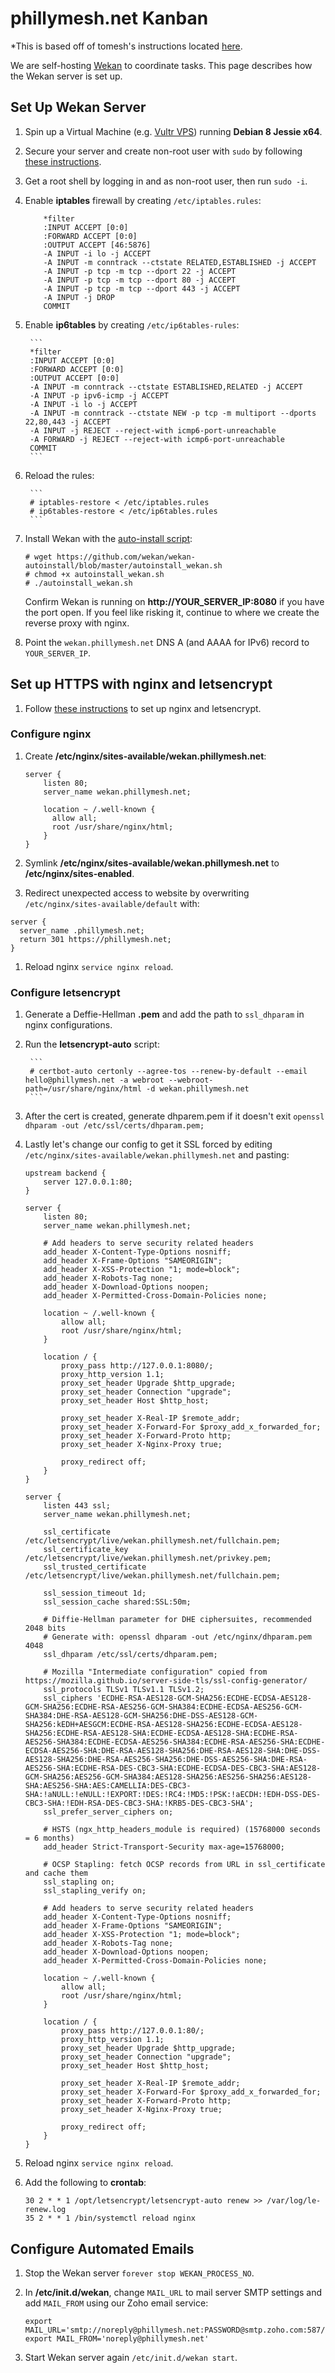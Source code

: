 # phillymesh.net Kanban

*This is based off of tomesh's instructions located [here](https://github.com/tomesh/documents/blob/master/service_setup/wekan.md).

We are self-hosting [Wekan](https://github.com/wekan/wekan) to coordinate tasks. This page describes how the Wekan server is set up.

## Set Up Wekan Server

1. Spin up a Virtual Machine (e.g. [Vultr VPS](https://www.vultr.com/)) running **Debian 8 Jessie x64**.

1. Secure your server and create non-root user with `sudo` by following [these instructions](https://www.digitalocean.com/community/tutorials/initial-server-setup-with-ubuntu-14-04).

1. Get a root shell by logging in and as non-root user, then run `sudo -i`.

1. Enable **iptables** firewall by creating `/etc/iptables.rules`:

	```
        *filter
        :INPUT ACCEPT [0:0]
        :FORWARD ACCEPT [0:0]
        :OUTPUT ACCEPT [46:5876]
        -A INPUT -i lo -j ACCEPT
        -A INPUT -m conntrack --ctstate RELATED,ESTABLISHED -j ACCEPT
        -A INPUT -p tcp -m tcp --dport 22 -j ACCEPT
        -A INPUT -p tcp -m tcp --dport 80 -j ACCEPT
        -A INPUT -p tcp -m tcp --dport 443 -j ACCEPT
        -A INPUT -j DROP
        COMMIT
	```

1. Enable **ip6tables** by creating `/etc/ip6tables-rules`:

        ```
        *filter
        :INPUT ACCEPT [0:0]
        :FORWARD ACCEPT [0:0]
        :OUTPUT ACCEPT [0:0]
        -A INPUT -m conntrack --ctstate ESTABLISHED,RELATED -j ACCEPT
        -A INPUT -p ipv6-icmp -j ACCEPT
        -A INPUT -i lo -j ACCEPT
        -A INPUT -m conntrack --ctstate NEW -p tcp -m multiport --dports 22,80,443 -j ACCEPT
        -A INPUT -j REJECT --reject-with icmp6-port-unreachable
        -A FORWARD -j REJECT --reject-with icmp6-port-unreachable
        COMMIT
        ```

1. Reload the rules:

        ```
        # iptables-restore < /etc/iptables.rules
        # ip6tables-restore < /etc/ip6tables.rules
        ```

1. Install Wekan with the [auto-install script](https://github.com/wekan/wekan-autoinstall/blob/master/autoinstall_wekan.sh):

	```
	# wget https://github.com/wekan/wekan-autoinstall/blob/master/autoinstall_wekan.sh
	# chmod +x autoinstall_wekan.sh
	# ./autoinstall_wekan.sh
	```

	Confirm Wekan is running on **http://YOUR_SERVER_IP:8080** if you have the port open. If you feel like risking it, continue to where we create the reverse proxy with nginx.

1. Point the `wekan.phillymesh.net` DNS A (and AAAA for IPv6) record to `YOUR_SERVER_IP`.

## Set up HTTPS with nginx and letsencrypt

1. Follow [these instructions](https://www.digitalocean.com/community/tutorials/how-to-secure-nginx-with-let-s-encrypt-on-ubuntu-14-04) to set up nginx and letsencrypt.

### Configure nginx

1. Create **/etc/nginx/sites-available/wekan.phillymesh.net**:

    ```
    server {
        listen 80;
        server_name wekan.phillymesh.net;

        location ~ /.well-known {
          allow all;
          root /usr/share/nginx/html;
        }
    }
    ```

1. Symlink **/etc/nginx/sites-available/wekan.phillymesh.net** to **/etc/nginx/sites-enabled**.

1. Redirect unexpected access to website by overwriting `/etc/nginx/sites-available/default` with:

  ```
  server {
    server_name .phillymesh.net;
    return 301 https://phillymesh.net;
  }
  ```

1. Reload nginx `service nginx reload`.

### Configure letsencrypt

1. Generate a Deffie-Hellman **.pem** and add the path to `ssl_dhparam` in nginx configurations.

1. Run the **letsencrypt-auto** script:

        ```
        # certbot-auto certonly --agree-tos --renew-by-default --email hello@phillymesh.net -a webroot --webroot-path=/usr/share/nginx/html -d wekan.phillymesh.net
        ```

1. After the cert is created, generate dhparem.pem if it doesn't exit
        ```
        openssl dhparam -out /etc/ssl/certs/dhparam.pem;
        ```

1. Lastly let's change our config to get it SSL forced by editing `/etc/nginx/sites-available/wekan.phillymesh.net` and pasting:

    ```
    upstream backend {
        server 127.0.0.1:80;
    }

    server {
        listen 80;
        server_name wekan.phillymesh.net;

        # Add headers to serve security related headers
        add_header X-Content-Type-Options nosniff;
        add_header X-Frame-Options "SAMEORIGIN";
        add_header X-XSS-Protection "1; mode=block";
        add_header X-Robots-Tag none;
        add_header X-Download-Options noopen;
        add_header X-Permitted-Cross-Domain-Policies none;

        location ~ /.well-known {
            allow all;
            root /usr/share/nginx/html;
        }

        location / {
            proxy_pass http://127.0.0.1:8080/;
            proxy_http_version 1.1;
            proxy_set_header Upgrade $http_upgrade;
            proxy_set_header Connection "upgrade";
            proxy_set_header Host $http_host;

            proxy_set_header X-Real-IP $remote_addr;
            proxy_set_header X-Forward-For $proxy_add_x_forwarded_for;
            proxy_set_header X-Forward-Proto http;
            proxy_set_header X-Nginx-Proxy true;

            proxy_redirect off;
        }
    }

    server {
        listen 443 ssl;
        server_name wekan.phillymesh.net;

        ssl_certificate /etc/letsencrypt/live/wekan.phillymesh.net/fullchain.pem;
        ssl_certificate_key /etc/letsencrypt/live/wekan.phillymesh.net/privkey.pem;
        ssl_trusted_certificate /etc/letsencrypt/live/wekan.phillymesh.net/fullchain.pem;

        ssl_session_timeout 1d;
        ssl_session_cache shared:SSL:50m;

        # Diffie-Hellman parameter for DHE ciphersuites, recommended 2048 bits
        # Generate with: openssl dhparam -out /etc/nginx/dhparam.pem 4048
        ssl_dhparam /etc/ssl/certs/dhparam.pem;

        # Mozilla "Intermediate configuration" copied from https://mozilla.github.io/server-side-tls/ssl-config-generator/
        ssl_protocols TLSv1 TLSv1.1 TLSv1.2;
        ssl_ciphers 'ECDHE-RSA-AES128-GCM-SHA256:ECDHE-ECDSA-AES128-GCM-SHA256:ECDHE-RSA-AES256-GCM-SHA384:ECDHE-ECDSA-AES256-GCM-SHA384:DHE-RSA-AES128-GCM-SHA256:DHE-DSS-AES128-GCM-SHA256:kEDH+AESGCM:ECDHE-RSA-AES128-SHA256:ECDHE-ECDSA-AES128-SHA256:ECDHE-RSA-AES128-SHA:ECDHE-ECDSA-AES128-SHA:ECDHE-RSA-AES256-SHA384:ECDHE-ECDSA-AES256-SHA384:ECDHE-RSA-AES256-SHA:ECDHE-ECDSA-AES256-SHA:DHE-RSA-AES128-SHA256:DHE-RSA-AES128-SHA:DHE-DSS-AES128-SHA256:DHE-RSA-AES256-SHA256:DHE-DSS-AES256-SHA:DHE-RSA-AES256-SHA:ECDHE-RSA-DES-CBC3-SHA:ECDHE-ECDSA-DES-CBC3-SHA:AES128-GCM-SHA256:AES256-GCM-SHA384:AES128-SHA256:AES256-SHA256:AES128-SHA:AES256-SHA:AES:CAMELLIA:DES-CBC3-SHA:!aNULL:!eNULL:!EXPORT:!DES:!RC4:!MD5:!PSK:!aECDH:!EDH-DSS-DES-CBC3-SHA:!EDH-RSA-DES-CBC3-SHA:!KRB5-DES-CBC3-SHA';
        ssl_prefer_server_ciphers on;

        # HSTS (ngx_http_headers_module is required) (15768000 seconds = 6 months)
        add_header Strict-Transport-Security max-age=15768000;

        # OCSP Stapling: fetch OCSP records from URL in ssl_certificate and cache them
        ssl_stapling on;
        ssl_stapling_verify on;

        # Add headers to serve security related headers
        add_header X-Content-Type-Options nosniff;
        add_header X-Frame-Options "SAMEORIGIN";
        add_header X-XSS-Protection "1; mode=block";
        add_header X-Robots-Tag none;
        add_header X-Download-Options noopen;
        add_header X-Permitted-Cross-Domain-Policies none;

        location ~ /.well-known {
            allow all;
            root /usr/share/nginx/html;
        }

        location / {
            proxy_pass http://127.0.0.1:80/;
            proxy_http_version 1.1;
            proxy_set_header Upgrade $http_upgrade;
            proxy_set_header Connection "upgrade";
            proxy_set_header Host $http_host;

            proxy_set_header X-Real-IP $remote_addr;
            proxy_set_header X-Forward-For $proxy_add_x_forwarded_for;
            proxy_set_header X-Forward-Proto http;
            proxy_set_header X-Nginx-Proxy true;

            proxy_redirect off;
        }
    }
    ```

1. Reload nginx `service nginx reload`.

1. Add the following to **crontab**:

	```
	30 2 * * 1 /opt/letsencrypt/letsencrypt-auto renew >> /var/log/le-renew.log
	35 2 * * 1 /bin/systemctl reload nginx
	```

## Configure Automated Emails

1. Stop the Wekan server `forever stop WEKAN_PROCESS_NO`.

1. In **/etc/init.d/wekan**, change `MAIL_URL` to mail server SMTP settings and add `MAIL_FROM` using our Zoho email service:

	```
	export MAIL_URL='smtp://noreply@phillymesh.net:PASSWORD@smtp.zoho.com:587/'
	export MAIL_FROM='noreply@phillymesh.net'
	```

1. Start Wekan server again `/etc/init.d/wekan start`.
